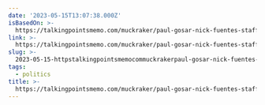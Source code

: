 ```yaml
---
date: '2023-05-15T13:07:38.000Z'
isBasedOn: >-
  https://talkingpointsmemo.com/muckraker/paul-gosar-nick-fuentes-staffer-wade-searle
link: >-
  https://talkingpointsmemo.com/muckraker/paul-gosar-nick-fuentes-staffer-wade-searle
slug: >-
  2023-05-15-httpstalkingpointsmemocommuckrakerpaul-gosar-nick-fuentes-staffer-wade-searle
tags:
  - politics
title: >-
  https://talkingpointsmemo.com/muckraker/paul-gosar-nick-fuentes-staffer-wade-searle
---
```


